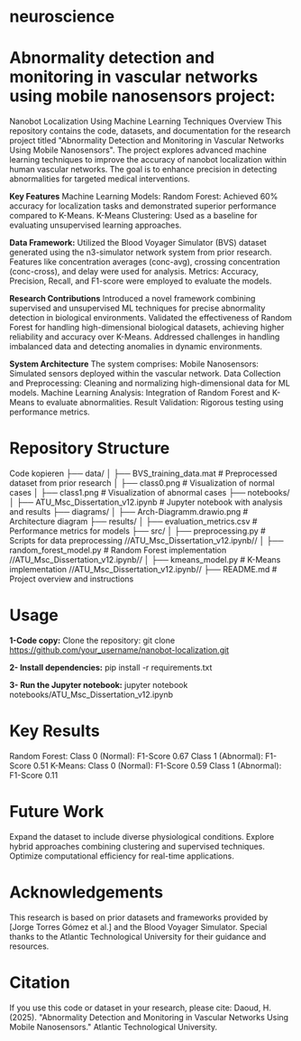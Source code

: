 # neuroscience
# Abnormality detection and monitoring  in vascular networks using mobile nanosensors project:
Nanobot Localization Using Machine Learning Techniques Overview This repository contains the code, datasets, and documentation for the research project titled "Abnormality Detection and Monitoring in Vascular Networks Using Mobile Nanosensors". The project explores advanced machine learning techniques to improve the accuracy of nanobot localization within human vascular networks. The goal is to enhance precision in detecting abnormalities for targeted medical interventions.

**Key Features**
Machine Learning Models:
Random Forest: Achieved 60% accuracy for localization tasks and demonstrated superior performance compared to K-Means.
K-Means Clustering: Used as a baseline for evaluating unsupervised learning approaches.

**Data Framework:**
Utilized the Blood Voyager Simulator (BVS) dataset generated using the n3-simulator network system from prior research.
Features like concentration averages (conc-avg), crossing concentration (conc-cross), and delay were used for analysis.
Metrics: Accuracy, Precision, Recall, and F1-score were employed to evaluate the models.

**Research Contributions**
Introduced a novel framework combining supervised and unsupervised ML techniques for precise abnormality detection in biological environments. Validated the effectiveness of Random Forest for handling high-dimensional biological datasets, achieving higher reliability and accuracy over K-Means. Addressed challenges in handling imbalanced data and detecting anomalies in dynamic environments.

**System Architecture**
The system comprises: Mobile Nanosensors: Simulated sensors deployed within the vascular network.
Data Collection and Preprocessing: Cleaning and normalizing high-dimensional data for ML models.
Machine Learning Analysis: Integration of Random Forest and K-Means to evaluate abnormalities.
Result Validation: Rigorous testing using performance metrics.


# Repository Structure
Code kopieren
├── data/
│   ├── BVS_training_data.mat       # Preprocessed dataset from prior research
│   ├── class0.png                  # Visualization of normal cases
│   ├── class1.png                  # Visualization of abnormal cases
├── notebooks/
│   ├── ATU_Msc_Dissertation_v12.ipynb  # Jupyter notebook with analysis and results
├── diagrams/
│   ├── Arch-Diagramm.drawio.png    # Architecture diagram
├── results/
│   ├── evaluation_metrics.csv      # Performance metrics for models
├── src/
│   ├── preprocessing.py            # Scripts for data preprocessing //ATU_Msc_Dissertation_v12.ipynb//
│   ├── random_forest_model.py      # Random Forest implementation //ATU_Msc_Dissertation_v12.ipynb//
│   ├── kmeans_model.py             # K-Means implementation //ATU_Msc_Dissertation_v12.ipynb//
├── README.md                       # Project overview and instructions

# Usage
**1-Code copy:**
Clone the repository:
git clone https://github.com/your_username/nanobot-localization.git

**2- Install dependencies:**
pip install -r requirements.txt

**3- Run the Jupyter notebook:**
jupyter notebook notebooks/ATU_Msc_Dissertation_v12.ipynb


# Key Results
Random Forest:
Class 0 (Normal): F1-Score 0.67
Class 1 (Abnormal): F1-Score 0.51
K-Means:
Class 0 (Normal): F1-Score 0.59
Class 1 (Abnormal): F1-Score 0.11

# Future Work
Expand the dataset to include diverse physiological conditions.
Explore hybrid approaches combining clustering and supervised techniques.
Optimize computational efficiency for real-time applications.

# Acknowledgements
This research is based on prior datasets and frameworks provided by [Jorge Torres Gómez et al.] and the Blood Voyager Simulator. Special thanks to the Atlantic Technological University for their guidance and resources.

# Citation
If you use this code or dataset in your research, please cite:
Daoud, H. (2025). "Abnormality Detection and Monitoring in Vascular Networks Using Mobile Nanosensors." Atlantic Technological University.

